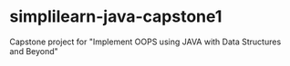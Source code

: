 # simplilearn-java-capstone1
Capstone project for "Implement OOPS using JAVA with Data Structures and Beyond"
